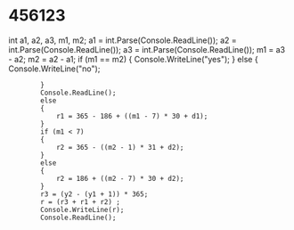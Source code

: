 # 456123
int a1, a2, a3, m1, m2;
            a1 = int.Parse(Console.ReadLine());
            a2 = int.Parse(Console.ReadLine());
            a3 = int.Parse(Console.ReadLine());
            m1 = a3 - a2;
            m2 = a2 - a1;
            if (m1 == m2)
            {
                Console.WriteLine("yes");
            }
            else
            {
                Console.WriteLine("no");

            }
            Console.ReadLine();
            else
            {
                r1 = 365 - 186 + ((m1 - 7) * 30 + d1);
            }
            if (m1 < 7)
            {
                r2 = 365 - ((m2 - 1) * 31 + d2);
            }
            else
            {
                r2 = 186 + ((m2 - 7) * 30 + d2);
            }
            r3 = (y2 - (y1 + 1)) * 365;
            r = (r3 + r1 + r2) ;
            Console.WriteLine(r);
            Console.ReadLine();
